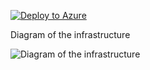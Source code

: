 [![Deploy to Azure](https://aka.ms/deploytoazurebutton)](https://portal.azure.com/#create/Microsoft.Template/uri/https%3A%2F%2Fraw.githubusercontent.com%2Fjimgodden%2FAzure_Networking_Labs%2Fmain%2FDeployment_Training%2FVNET-4_1%2Fsrc%2Fmain.json)


Diagram of the infrastructure

![Diagram of the infrastructure](diagram.drawio.png)
